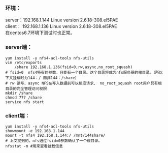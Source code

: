 ### 环境：

 server：192.168.1.144 Linux version 2.6.18-308.el5PAE   
 client： 192.168.1.136 Linux version 2.6.18-308.el5PAE   
 在centos6.7环境下测试时也正常。


### server端：

    yum install -y nfs4-acl-tools nfs-utils
    vim /etc/exports
        /share 192.168.1.136(fsid=0,rw,async,no_root_squash)
    # fsid=0  nfs4特有的参数，只能有一个目录。这个目录将成为nfs服务器的根目录。（所以下文挂载时为144：/ 而非144：/share）
    # rw 读写、async NFS在写入数据前可以相应请求、 no_root_squash root用户具有根目录的完全管理访问权限
    mkdir /share
    chmod 777 /share
    service nfs start
    
    
    
### client端：

    yum install -y nfs4-acl-tools nfs-utils
    showmount -e 192.168.1.144
    mount -t nfs4 192.168.1.144:/ /mnt/144share/
    # 上文提到的，nfs通过fsid=0参数确认了一个根目录。
    nfsstat -m #用来查看挂载信息